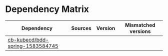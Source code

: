 # Dependency Matrix

Dependency | Sources | Version | Mismatched versions
---------- | ------- | ------- | -------------------
[cb-kubecd/bdd-spring-1583584745](https://github.com/cb-kubecd/bdd-spring-1583584745.git) |  | []() | 

